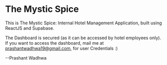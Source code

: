 # The Mystic Spice

This is The Mystic Spice: Internal Hotel Management Application, built using ReactJS and Supabase.

The Dashboard is secured (as it can be accessed by hotel employees only). If you want to access the dashboard, mail me at prashantwadhwa19@gmail.com, for user Credentials :)

--Prashant Wadhwa
